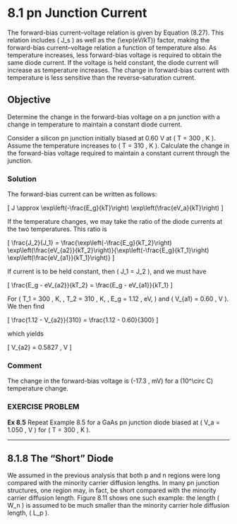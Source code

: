 # 8.1 pn Junction Current

The forward-bias current–voltage relation is given by Equation (8.27). This relation includes \( J_s \) as well as the \(\exp(eV/kT)\) factor, making the forward-bias current–voltage relation a function of temperature also. As temperature increases, less forward-bias voltage is required to obtain the same diode current. If the voltage is held constant, the diode current will increase as temperature increases. The change in forward-bias current with temperature is less sensitive than the reverse-saturation current.

## Objective

Determine the change in the forward-bias voltage on a pn junction with a change in temperature to maintain a constant diode current.

Consider a silicon pn junction initially biased at 0.60 V at \( T = 300 \, K \). Assume the temperature increases to \( T = 310 \, K \). Calculate the change in the forward-bias voltage required to maintain a constant current through the junction.

### Solution

The forward-bias current can be written as follows:

\[
J \approx \exp\left(-\frac{E_g}{kT}\right) \exp\left(\frac{eV_a}{kT}\right)
\]

If the temperature changes, we may take the ratio of the diode currents at the two temperatures. This ratio is

\[
\frac{J_2}{J_1} = \frac{\exp\left(-\frac{E_g}{kT_2}\right) \exp\left(\frac{eV_{a2}}{kT_2}\right)}{\exp\left(-\frac{E_g}{kT_1}\right) \exp\left(\frac{eV_{a1}}{kT_1}\right)}
\]

If current is to be held constant, then \( J_1 = J_2 \), and we must have

\[
\frac{E_g - eV_{a2}}{kT_2} = \frac{E_g - eV_{a1}}{kT_1}
\]

For \( T_1 = 300 \, K, \, T_2 = 310 \, K, \, E_g = 1.12 \, eV, \) and \( V_{a1} = 0.60 \, V \). We then find

\[
\frac{1.12 - V_{a2}}{310} = \frac{1.12 - 0.60}{300}
\]

which yields

\[
V_{a2} = 0.5827 \, V
\]

### Comment

The change in the forward-bias voltage is \(-17.3 \, mV\) for a \(10^\circ C\) temperature change.

### EXERCISE PROBLEM

**Ex 8.5** Repeat Example 8.5 for a GaAs pn junction diode biased at \( V_a = 1.050 \, V \) for \( T = 300 \, K \).

----

## 8.1.8 The “Short” Diode

We assumed in the previous analysis that both p and n regions were long compared with the minority carrier diffusion lengths. In many pn junction structures, one region may, in fact, be short compared with the minority carrier diffusion length. Figure 8.11 shows one such example: the length \( W_n \) is assumed to be much smaller than the minority carrier hole diffusion length, \( L_p \).